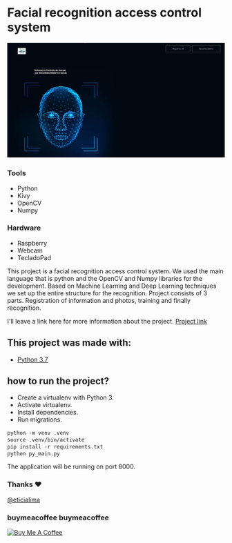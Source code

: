 # Facial recognition access control system

<img src="git/demo.jpg?raw=true"/>

### Tools
* Python
* Kivy
* OpenCV
* Numpy 

### Hardware
* Raspberry
* Webcam
* TecladoPad

<p>This project is a facial recognition access control system. We used the main language that is python and the OpenCV and Numpy libraries for the development. Based on Machine Learning and Deep Learning techniques we set up the entire structure for the recognition. Project consists of 3 parts. Registration of information and photos, training and finally recognition.</p>
<p>I'll leave a link here for more information about the project. <a href="https://leticialima.vercel.app/tcc">Project link</a></p>
 
## This project was made with:

* [Python 3.7](https://www.python.org/) 

## how to run the project?

* Create a virtualenv with Python 3.
* Activate virtualenv.
* Install dependencies.
* Run migrations.

```
python -m venv .venv
source .venv/bin/activate
pip install -r requirements.txt
python py_main.py
```

The application will be running on port 8000.


### Thanks ❤️
[@eticialima](https://www.instagram.com/eticialima)

### buymeacoffee buymeacoffee

<a href="https://www.buymeacoffee.com/leticialima" target="_blank">
 <img  src="https://cdn.buymeacoffee.com/buttons/default-red.png" alt="Buy Me A Coffee" height="40" width="170">
</a>
